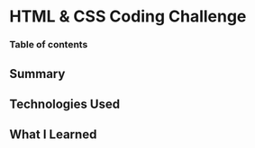# HTML & CSS Coding Challenge

### Table of contents


## Summary

## Technologies Used

## What I Learned



